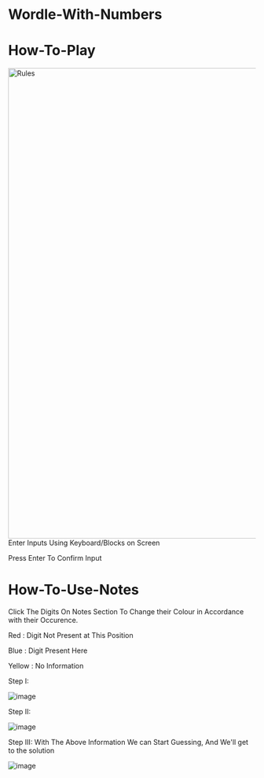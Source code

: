 # Wordle-With-Numbers

# How-To-Play

<img width="956" alt="Rules" src="https://user-images.githubusercontent.com/60300485/181249444-f8d796fb-f46c-46c7-8b12-c330ebc82c04.png">
Enter Inputs Using Keyboard/Blocks on Screen

Press Enter To Confirm Input


# How-To-Use-Notes


Click The Digits On Notes Section To Change their Colour in Accordance with their Occurence.

Red : Digit Not Present at This Position

Blue : Digit Present Here

Yellow : No Information

Step I:

![image](https://user-images.githubusercontent.com/60300485/181250414-8df0f56b-4e43-40ac-ad9b-ec45ba4842c2.png)

Step II:

![image](https://user-images.githubusercontent.com/60300485/181251372-5e99f7c4-dca2-4e7f-8fb6-43afcaf95313.png)

Step III:
With The Above Information We can Start Guessing, And We'll get to the solution

![image](https://user-images.githubusercontent.com/60300485/181251690-f12320b2-57f2-4a04-ae37-19059f3dcf88.png)








